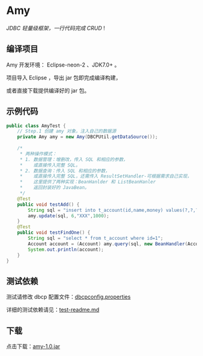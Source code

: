 # Amy
*JDBC 轻量级框架，一行代码完成 CRUD* !



## 编译项目

Amy 开发环境： Eclipse-neon-2 、JDK7.0+ 。

 项目导入 Eclipse ，导出 jar 包即完成编译构建，

或者直接下载提供编译好的 jar 包。



## 示例代码

``` java
public class AmyTest {
  	// Step.1 创建 amy 对象，注入自己的数据源
	private Amy amy = new Amy(DBCPUtil.getDataSource());
	
  	/*
	 * 两种操作模式：
	 * 1. 数据管理：增删改，传入 SQL 和相应的参数，
	 *    或直接传入完整 SQL。
	 * 2. 数据查询：传入 SQL 和相应的参数，
	 *    或直接传入完整 SQL，还需传入 ResultSetHandler-可根据需求自己实现，
	 *    这里提供了两种实现：BeanHanlder 和 ListBeanHanler
	 *    返回封装好的 JavaBean。
	 */
	@Test
	public void testAdd() {
		String sql = "insert into t_account(id,name,money) values(?,?,?)";
		amy.update(sql, 6,"XXX",1000);
	}
	@Test
	public void testFindOne() {
		String sql = "select * from t_account where id=1";
		Account account = (Account) amy.query(sql, new BeanHandler(Account.class));
		System.out.println(account);
	}
}
```



## 测试依赖

测试请修改 dbcp 配置文件：[dbcpconfig.properties](https://github.com/alonezero/amy/src/dbcpconfig.properties)

详细的测试依赖请见：[test-readme.md](https://github.com/alonezero/amy/lib/README.md)



## 下载

点击下载：[amy-1.0.jar](https://raw.githubusercontent.com/aloneZERO/Amy/master/resource/amy-1.0.jar)

